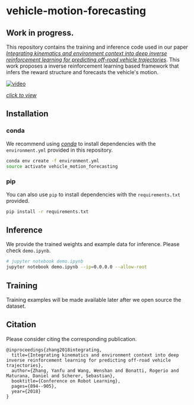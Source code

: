 # vehicle-motion-forecasting
## Work in progress.

This repository contains the training and inference code used in our paper *[Integrating kinematics and environment context into deep inverse reinforcement learning for predicting off-road vehicle trajectories](https://arxiv.org/abs/1810.07225)*. This work proposes a inverse reinforcement learning based framework that infers the reward structure and forecasts the vehicle's motion.

[![video](https://img.youtube.com/vi/nuJjIdEEDBk/0.jpg)](https://www.youtube.com/watch?v=nuJjIdEEDBk)

*[click to view](https://www.youtube.com/watch?v=nuJjIdEEDBk)*

## Installation
### conda
We recommend using *[conda](https://conda.io/docs/)* to install dependencies with the `environment.yml` provided in this repository.
```bash
conda env create -f environment.yml
source activate vehicle_motion_forecasting
```

### pip
You can also use `pip` to install dependencies with the `requirements.txt` provided.
```bash
pip install -r requirements.txt
```

## Inference
We provide the trained weights and example data for inference. Please check `demo.ipynb`.
```bash
# jupyter notebook demo.ipynb
jupyter notebook demo.ipynb --ip=0.0.0.0 --allow-root
```

## Training
Training examples will be made available later after we open source the dataset.

## Citation
Please consider citing the corresponding publication.
```
@inproceedings{zhang2018integrating,
  title={Integrating kinematics and environment context into deep inverse reinforcement learning for predicting off-road vehicle trajectories},
  author={Zhang, Yanfu and Wang, Wenshan and Bonatti, Rogerio and Maturana, Daniel and Scherer, Sebastian},
  booktitle={Conference on Robot Learning},
  pages={894--905},
  year={2018}
}
```








